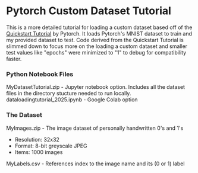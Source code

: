 # Pytorch Custom Dataset Tutorial
This is a more detailed tutorial for loading a custom dataset based off of the [Quickstart Tutorial](https://docs.pytorch.org/tutorials/beginner/basics/quickstart_tutorial.html) by Pytorch. It loads Pytorch's MNIST dataset to train and my provided dataset to test. Code derived from the Quickstart Tutorial is slimmed down to focus more on the loading a custom dataset and smaller test values like "epochs" were minimized to "1" to debug for compatibility faster.

### Python Notebook Files
MyDatasetTutorial.zip - Jupyter notebook option. Includes all the dataset files in the directory stucture needed to run locally.<br>
dataloadingtutorial_2025.ipynb - Google Colab option

### The Dataset
MyImages.zip - The image dataset of personally handwritten 0's and 1's<br>
- Resolution: 32x32<br>
- Format: 8-bit greyscale JPEG<br>
- Items: 1000 images<br>

MyLabels.csv - References index to the image name and its (0 or 1) label
